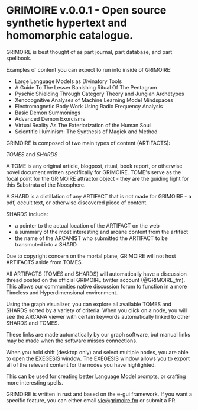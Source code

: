 # GRIMOIRE v.0.0.1 - Open source synthetic hypertext and homomorphic catalogue.

GRIMOIRE is best thought of as part journal, part database, and part spellbook. 

Examples of content you can expect to run into inside of GRIMOIRE:

- Large Language Models as Divinatory Tools
- A Guide To The Lesser Banishing Ritual Of The Pentagram
- Pyschic Shielding Through Category Theory and Jungian Archetypes
- Xenocognitive Analyses of Machine Learning Model Mindspaces
- Electromagnetic Body Work Using Radio Frequency Analysis
- Basic Demon Summonings
- Advanced Demon Exorcisms
- Virtual Reality As The Exteriorization of the Human Soul
- Scientific Illuminism: The Synthesis of Magick and Method

GRIMOIRE is composed of two main types of content (ARTIFACTS):

*TOMES* and *SHARDS*

A TOME is any original article, blogpost, ritual, book report, or otherwise novel document written specifically for GRIMOIRE.
TOME's serve as the focal point for the GRIMOIRE attractor object - they are the guiding light for this Substrata of the Noosphere.

A SHARD is a distillation of any ARTIFACT that is not made for GRIMOIRE - a pdf, occult text, or otherwise discovered piece of content.

SHARDS include:
- a pointer to the actual location of the ARTIFACT on the web 
- a summary of the most interesting and arcane content from the artifact
- the name of the ARCANIST who submitted the ARTIFACT to be transmuted into a SHARD

Due to copyright concern on the mortal plane, GRIMOIRE will not host ARTIFACTS aside from TOMES.

All ARTIFACTS (TOMES and SHARDS) will automatically have a discussion thread posted on the official GRIMOIRE twitter account (@GRIMOIRE_fm). This allows our communities native discussion forum to function in a more Timeless and Hyperdimensional environment.

Using the graph visualizer, you can explore all available TOMES and SHARDS sorted by a variety of criteria.
When you click on a node, you will see the ARCANA viewer with certain keywords automatically linked to other SHARDS and TOMES.

These links are made automatically by our graph software, but manual links may be made when the software misses connections.

When you hold shift (desktop only) and select multiple nodes, you are able to open the EXEGESIS window.
The EXEGESIS window allows you to export all of the relevant content for the nodes you have highlighted.

This can be used for creating better Language Model prompts, or crafting more interesting spells.

GRIMOIRE is written in rust and based on the e-gui framework.
If you want a specific feature, you can either email vie@grimoire.fm or submit a PR.
